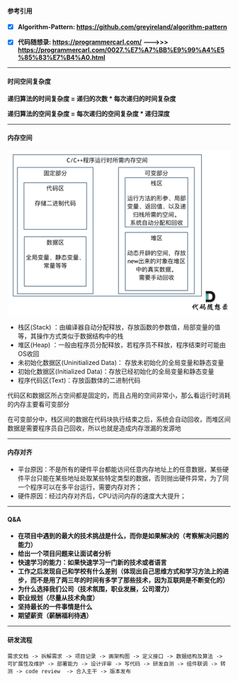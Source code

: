 #### 参考引用



- [x] **Algorithm-Pattern: https://github.com/greyireland/algorithm-pattern**
- [x] **代码随想录: https://programmercarl.com/  --->>>  https://programmercarl.com/0027.%E7%A7%BB%E9%99%A4%E5%85%83%E7%B4%A0.html**



------



#### 时间空间复杂度



**递归算法的时间复杂度 = 递归的次数 * 每次递归的时间复杂度**

**递归算法的空间复杂度 = 每次递归的空间复杂度 \* 递归深度**



------



#### 内存空间

![C++内存空间](./assets/20210309165950660.png)

- 栈区(Stack) ：由编译器自动分配释放，存放函数的参数值，局部变量的值等，其操作方式类似于数据结构中的栈
- 堆区(Heap) ：一般由程序员分配释放，若程序员不释放，程序结束时可能由OS收回
- 未初始化数据区(Uninitialized Data)： 存放未初始化的全局变量和静态变量
- 初始化数据区(Initialized Data)：存放已经初始化的全局变量和静态变量
- 程序代码区(Text)：存放函数体的二进制代码

代码区和数据区所占空间都是固定的，而且占用的空间非常小，那么看运行时消耗的内存主要看可变部分

在可变部分中，栈区间的数据在代码块执行结束之后，系统会自动回收，而堆区间数据是需要程序员自己回收，所以也就是造成内存泄漏的发源地



------



#### 内存对齐



- 平台原因：不是所有的硬件平台都能访问任意内存地址上的任意数据，某些硬件平台只能在某些地址处取某些特定类型的数据，否则抛出硬件异常，为了同一个程序可以在多平台运行，需要内存对齐；
- 硬件原因：经过内存对齐后，CPU访问内存的速度大大提升；



------



#### Q&A



- **在项目中遇到的最大的技术挑战是什么，而你是如果解决的（考察解决问题的能力）**
- **给出一个项目问题来让面试者分析**
- **快速学习的能力：如果快速学习一门新的技术或者语言**
- **工作之后发现自己和学校有什么差别（体现出自己思维方式和学习方法上的进步，而不是用了两三年的时间有多学了那些技术，因为互联网是不断变化的）**
- **为什么选择我们公司（技术氛围，职业发展，公司潜力）**
- **职业规划（尽量从技术角度）**
- **坚持最长的一件事情是什么**
- **期望薪资（薪酬福利待遇）**



------



#### 研发流程



```
需求文档 -> 拆解需求 -> 项目记录 -> 画架构图 -> 定义接口 -> 数据结构及算法 -> 可扩展性及维护 -> 部署能力 -> 设计评审 -> 写代码 -> 研发自测 -> 组件联调 -> 转测 -> code review  -> 合入主干 -> 版本发布
```

